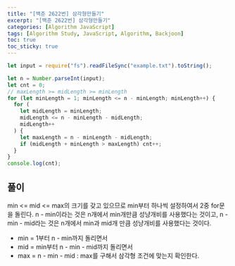 ```yaml
---
title: "[백준 2622번] 삼각형만들기"
excerpt: "[백준 2622번] 삼각형만들기"
categories: [Algorithm JavaScript]
tags: [Algorithm Study, JavaScript, Algorithm, Backjoon]
toc: true
toc_sticky: true
---
```


```javascript
let input = require("fs").readFileSync("example.txt").toString();

let n = Number.parseInt(input);
let cnt = 0;
// maxLength >= midLength >= minLength
for (let minLength = 1; minLength <= n - minLength; minLength++) {
  for (
    let midLength = minLength;
    midLength <= n - minLength - midLength;
    midLength++
  ) {
    let maxLength = n - minLength - midLength;
    if (midLength + minLength > maxLength) cnt++;
  }
}
console.log(cnt);
```

## 풀이

min <= mid <= max의 크기를 갖고 있으므로 min부터 하나씩 설정하여서 2중 for문을 돌린다. n - min이라는 것은 n개에서 min개만큼 성냥개비를 사용했다는 것이고, n - min - mid라는 것은 n개에서 min과 mid개 만큼 성냥개비를 사용했다는 것이다.

- min = 1부터 n - min까지 돌리면서
- mid = min부터 n - min - mid까지 돌리면서
- max = n - min - mid : max를 구해서 삼각형 조건에 맞는지 확인한다.

